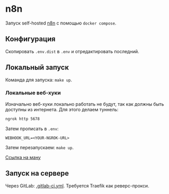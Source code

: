 # n8n

Запуск self-hosted [n8n](https://n8n.io/) с помощью `docker compose`.

## Конфигурация

Скопировать `.env.dist` в `.env` и отредактировать последний.

## Локальный запуск

Команда для запуска: `make up`.

### Локальные веб-хуки

Изначально веб-хуки локально работать не будут, так как должны быть доступны из интернета. Для этого делаем туннель:

```bash
ngrok http 5678
```

Затем прописать в `.env`:

```
WEBHOOK_URL=<YOUR-NGROK-URL>
```

Затем перезапускаем: `make up`.

[Ссылка на ману](https://docs.n8n.io/integrations/builtin/credentials/getresponse/#configure-oauth2-credentials-for-a-local-environment)

## Запуск на сервере

Через GitLab: [.gitlab-ci.yml](.gitlab-ci.yml). Требуется Traefik как реверс-прокси.
